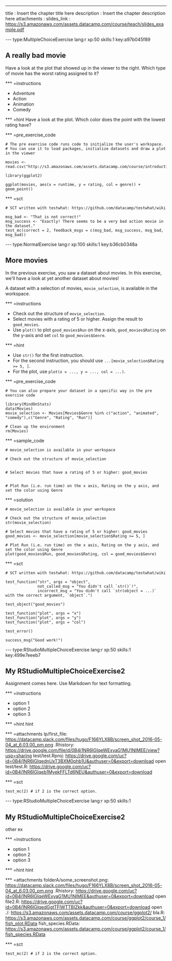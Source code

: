 ---
title       : Insert the chapter title here
description : Insert the chapter description here
attachments :
  slides_link : https://s3.amazonaws.com/assets.datacamp.com/course/teach/slides_example.pdf

--- type:MultipleChoiceExercise lang:r xp:50 skills:1 key:a97b045f89
## A really bad movie

Have a look at the plot that showed up in the viewer to the right. Which type of movie has the worst rating assigned to it?

*** =instructions
- Adventure
- Action
- Animation
- Comedy

*** =hint
Have a look at the plot. Which color does the point with the lowest rating have?

*** =pre_exercise_code
```{r}
# The pre exercise code runs code to initialize the user's workspace.
# You can use it to load packages, initialize datasets and draw a plot in the viewer

movies <- read.csv("http://s3.amazonaws.com/assets.datacamp.com/course/introduction_to_r/movies.csv")

library(ggplot2)

ggplot(movies, aes(x = runtime, y = rating, col = genre)) + geom_point()
```

*** =sct
```{r}
# SCT written with testwhat: https://github.com/datacamp/testwhat/wiki

msg_bad <- "That is not correct!"
msg_success <- "Exactly! There seems to be a very bad action movie in the dataset."
test_mc(correct = 2, feedback_msgs = c(msg_bad, msg_success, msg_bad, msg_bad))
```

--- type:NormalExercise lang:r xp:100 skills:1 key:b36cb0348a
## More movies

In the previous exercise, you saw a dataset about movies. In this exercise, we'll have a look at yet another dataset about movies!

A dataset with a selection of movies, `movie_selection`, is available in the workspace.

*** =instructions
- Check out the structure of `movie_selection`.
- Select movies with a rating of 5 or higher. Assign the result to `good_movies`.
- Use `plot()` to  plot `good_movies$Run` on the x-axis, `good_movies$Rating` on the y-axis and set `col` to `good_movies$Genre`.

*** =hint
- Use `str()` for the first instruction.
- For the second instruction, you should use `...[movie_selection$Rating >= 5, ]`.
- For the plot, use `plot(x = ..., y = ..., col = ...)`.

*** =pre_exercise_code
```{r}
# You can also prepare your dataset in a specific way in the pre exercise code

library(MindOnStats)
data(Movies)
movie_selection <- Movies[Movies$Genre %in% c("action", "animated", "comedy"),c("Genre", "Rating", "Run")]

# Clean up the environment
rm(Movies)
```

*** =sample_code
```{r}
# movie_selection is available in your workspace

# Check out the structure of movie_selection


# Select movies that have a rating of 5 or higher: good_movies


# Plot Run (i.e. run time) on the x axis, Rating on the y axis, and set the color using Genre

```

*** =solution
```{r}
# movie_selection is available in your workspace

# Check out the structure of movie_selection
str(movie_selection)

# Select movies that have a rating of 5 or higher: good_movies
good_movies <- movie_selection[movie_selection$Rating >= 5, ]

# Plot Run (i.e. run time) on the x axis, Rating on the y axis, and set the color using Genre
plot(good_movies$Run, good_movies$Rating, col = good_movies$Genre)
```

*** =sct
```{r}
# SCT written with testwhat: https://github.com/datacamp/testwhat/wiki

test_function("str", args = "object",
              not_called_msg = "You didn't call `str()`!",
              incorrect_msg = "You didn't call `str(object = ...)` with the correct argument, `object`.")

test_object("good_movies")

test_function("plot", args = "x")
test_function("plot", args = "y")
test_function("plot", args = "col")

test_error()

success_msg("Good work!")
```

--- type:RStudioMultipleChoiceExercise lang:r xp:50 skills:1 key:499e7eeeb7
## My RStudioMultipleChoiceExercise2

Assignment comes here. Use Markdown for text formatting.

*** =instructions
- option 1
- option 2
- option 3

*** =hint
hint

*** =attachments
lp/first_file: https://datacamp.slack.com/files/hugo/F166YLX8B/screen_shot_2016-05-04_at_6.03.00_pm.png
.Rhistory: https://drive.google.com/file/d/0B4i1NR6IGIqeWExyaG1MU1NIMEE/view?usp=sharing
test/test.Rproj: https://drive.google.com/uc?id=0B4i1NR6IGIqednUxT3BXM0phb1U&authuser=0&export=download open
test/test.R: https://drive.google.com/uc?id=0B4i1NR6IGIqeb1MyekFFLTd6NEU&authuser=0&export=download

*** =sct
```{r}
test_mc(2) # if 2 is the correct option.
```

--- type:RStudioMultipleChoiceExercise lang:r xp:50 skills:1
## My RStudioMultipleChoiceExercise2

other ex

*** =instructions
- option 1
- option 2
- option 3

*** =hint
hint

*** =attachments
folderA/some_screenshot.png: https://datacamp.slack.com/files/hugo/F166YLX8B/screen_shot_2016-05-04_at_6.03.00_pm.png
.Rhistory: https://drive.google.com/uc?id=0B4i1NR6IGIqeWExyaG1MU1NIMEE&authuser=0&export=download open
file2.R: https://drive.google.com/uc?id=0B4i1NR6IGIqedGgtTFlWTTBIZkk&authuser=0&export=download open
./: https://s3.amazonaws.com/assets.datacamp.com/course/ggplot2/
bla.R: https://s3.amazonaws.com/assets.datacamp.com/course/ggplot2/course_1/fish_plot.RData
fish_species.RData: https://s3.amazonaws.com/assets.datacamp.com/course/ggplot2/course_1/fish_species.RData


*** =sct
```{r}
test_mc(2) # if 2 is the correct option.
```
